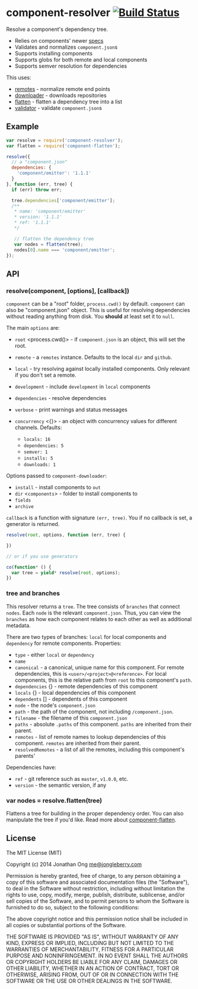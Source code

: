 # component-resolver [![Build Status](https://travis-ci.org/component/resolver.js.png)](https://travis-ci.org/component/resolver.js)

Resolve a component's dependency tree.

- Relies on components' newer [specs](https://github.com/component/spec)
- Validates and normalizes `component.json`s
- Supports installing components
- Supports globs for both remote and local components
- Supports semver resolution for dependencies

This uses:

- [remotes](https://github.com/component/remotes.js) - normalize remote end points
- [downloader](https://github.com/component/downloader.js) - downloads repositories
- [flatten](https://github.com/component/flatten.js) - flatten a dependency tree into a list
- [validator](https://github.com/component/validator.js) - validate `component.json`s

## Example

```js
var resolve = require('component-resolver');
var flatten = require('component-flatten');

resolve({
  // a "component.json"
  dependencies: {
    'component/emitter': '1.1.1'
  }
}, function (err, tree) {
  if (err) throw err;

  tree.dependencies['component/emitter'];
  /**
   * name: 'component/emitter'
   * version: '1.1.1'
   * ref: '1.1.1'
   */

   // flatten the dependency tree
   var nodes = flatten(tree);
   nodes[0].name === 'component/emitter';
});
```

## API

### resolve(component, [options], [callback])

`component` can be a "root" folder, `process.cwd()` by default. `component` can also be "component.json" object. This is useful for resolving dependencies without reading anything from disk. You __should__ at least set it to `null`.

The main `options` are:

- `root` <process.cwd()> - if `component.json` is an object, this will set the root.
- `remote` - a `remotes` instance. Defaults to the local `dir` and `github`.
- `local` <true> - try resolving against locally installed components. Only relevant if you don't set a remote.
- `development` <false> - include `development` in `local` components
- `dependencies` <true> - resolve dependencies
- `verbose` <false> - print warnings and status messages
- `concurrency` <{}> - an object with concurrency values for different channels. Defaults:

    - `locals: 16`
    - `dependencies: 5`
    - `semver: 1`
    - `installs: 5`
    - `downloads: 1`

Options passed to `component-downloader`:

- `install` <false> - install components to `out`
- `dir` <`components`> - folder to install components to
- `fields`
- `archive`

`callback` is a function with signature `(err, tree)`. You if no callback is set, a generator is returned.

```js
resolve(root, options, function (err, tree) {

})

// or if you use generators

co(function* () {
  var tree = yield* resolve(root, options);
})
```

### tree and branches

This resolver returns a `tree`. The tree consists of `branches` that connect `nodes`. Each `node` is the relevant `component.json`. Thus, you can view the `branches` as how each component relates to each other as well as additional metadata.

There are two types of branches: `local` for local components and `dependency` for remote components. Properties:

- `type` - either `local` or `dependency`
- `name`
- `canonical` - a canonical, unique name for this component. For remote dependencies, this is `<user>/<project>@<reference>`. For local components, this is the relative path from `root` to this component's `path`.
- `dependencies` {} - remote dependencies of this component
- `locals` {} - local dependencies of this component
- `dependents` [] - dependents of this component
- `node` - the node's `component.json`
- `path` - the path of the component, not including `/component.json`.
- `filename` - the filename of this `component.json`
- `paths` - absolute `.paths` of this component. `paths` are inherited from their parent.
- `remotes` - list of remote names to lookup dependencies of this component. `remotes` are inherited from their parent.
- `resolvedRemotes` - a list of all the remotes, including this component's parents'

Dependencies have:

- `ref` - git reference such as `master`, `v1.0.0`, etc.
- `version` - the semantic version, if any

### var nodes = resolve.flatten(tree)

Flattens a tree for building in the proper dependency order. You can also manipulate the tree if you'd like. Read more about [component-flatten](https://github.com/component/flatten.js).

## License

The MIT License (MIT)

Copyright (c) 2014 Jonathan Ong me@jongleberry.com

Permission is hereby granted, free of charge, to any person obtaining a copy
of this software and associated documentation files (the "Software"), to deal
in the Software without restriction, including without limitation the rights
to use, copy, modify, merge, publish, distribute, sublicense, and/or sell
copies of the Software, and to permit persons to whom the Software is
furnished to do so, subject to the following conditions:

The above copyright notice and this permission notice shall be included in
all copies or substantial portions of the Software.

THE SOFTWARE IS PROVIDED "AS IS", WITHOUT WARRANTY OF ANY KIND, EXPRESS OR
IMPLIED, INCLUDING BUT NOT LIMITED TO THE WARRANTIES OF MERCHANTABILITY,
FITNESS FOR A PARTICULAR PURPOSE AND NONINFRINGEMENT. IN NO EVENT SHALL THE
AUTHORS OR COPYRIGHT HOLDERS BE LIABLE FOR ANY CLAIM, DAMAGES OR OTHER
LIABILITY, WHETHER IN AN ACTION OF CONTRACT, TORT OR OTHERWISE, ARISING FROM,
OUT OF OR IN CONNECTION WITH THE SOFTWARE OR THE USE OR OTHER DEALINGS IN
THE SOFTWARE.